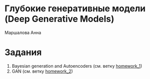 # Глубокие генеративные модели (Deep Generative Models)
Маршалова Анна

# Задания
1. Bayesian generation and Autoencoders (см. ветку [homework_1](https://github.com/anna-marshalova/deep_gen_models_course/tree/homework_1))
2. GAN (см. ветку [homework_2](https://github.com/anna-marshalova/deep_gen_models_course/tree/homework_2))
